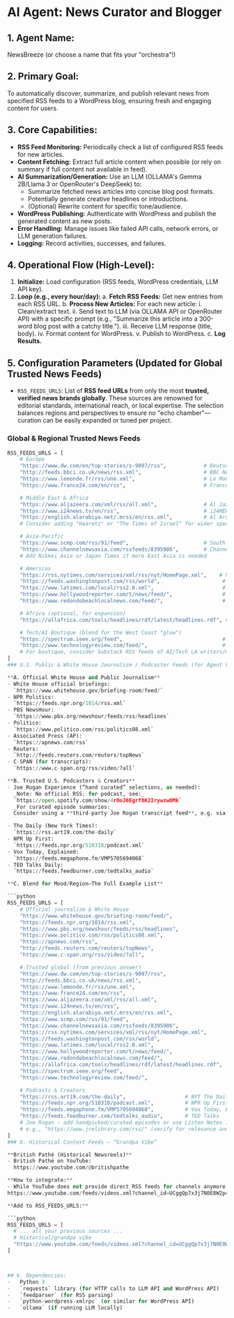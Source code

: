 # AI Agent: News Curator and Blogger

## 1. Agent Name:
NewsBreeze (or choose a name that fits your "orchestra"!)

## 2. Primary Goal:
To automatically discover, summarize, and publish relevant news from specified RSS feeds to a WordPress blog, ensuring fresh and engaging content for users.

## 3. Core Capabilities:
-   **RSS Feed Monitoring:** Periodically check a list of configured RSS feeds for new articles.
-   **Content Fetching:** Extract full article content when possible (or rely on summary if full content not available in feed).
-   **AI Summarization/Generation:** Use an LLM (OLLAMA's Gemma 2B/Llama 3 or OpenRouter's DeepSeek) to:
    -   Summarize fetched news articles into concise blog post formats.
    -   Potentially generate creative headlines or introductions.
    -   (Optional) Rewrite content for specific tone/audience.
-   **WordPress Publishing:** Authenticate with WordPress and publish the generated content as new posts.
-   **Error Handling:** Manage issues like failed API calls, network errors, or LLM generation failures.
-   **Logging:** Record activities, successes, and failures.

## 4. Operational Flow (High-Level):

1.  **Initialize:** Load configuration (RSS feeds, WordPress credentials, LLM API key).
2.  **Loop (e.g., every hour/day):**
    a.  **Fetch RSS Feeds:** Get new entries from each RSS URL.
    b.  **Process New Articles:** For each new article:
        i.   Clean/extract text.
        ii.  Send text to LLM (via OLLAMA API or OpenRouter API) with a specific prompt (e.g., "Summarize this article into a 300-word blog post with a catchy title.").
        iii. Receive LLM response (title, body).
        iv.  Format content for WordPress.
        v.   Publish to WordPress.
    c.  **Log Results.**

## 5. Configuration Parameters (Updated for Global Trusted News Feeds)

- `RSS_FEEDS_URLS`: List of **RSS feed URLs** from only the most **trusted, verified news brands globally**. These sources are renowned for editorial standards, international reach, or local expertise. The selection balances regions and perspectives to ensure no "echo chamber"—curation can be easily expanded or tuned per project.

### Global & Regional Trusted News Feeds

```python
RSS_FEEDS_URLS = [
    # Europe
    "https://www.dw.com/en/top-stories/s-9097/rss",            # Deutsche Welle (Germany)
    "http://feeds.bbci.co.uk/news/rss.xml",                    # BBC News (UK/global)
    "https://www.lemonde.fr/rss/une.xml",                      # Le Monde (France)
    "https://www.france24.com/en/rss",                         # France24 (global, France perspective)

    # Middle East & Africa
    "https://www.aljazeera.com/xml/rss/all.xml",               # Al Jazeera (Qatar/global)
    "https://www.i24news.tv/en/rss",                           # i24NEWS (Tel Aviv/global)
    "https://english.alarabiya.net/.mrss/en/rss.xml",          # Al Arabiya English (UAE/global)
    # Consider adding "Haaretz" or "The Times of Israel" for wider spectrum

    # Asia-Pacific
    "https://www.scmp.com/rss/91/feed",                        # South China Morning Post (Hong Kong)
    "https://www.channelnewsasia.com/rssfeeds/8395986",        # Channel NewsAsia (Singapore/SE Asia)
    # Add Nikkei Asia or Japan Times if more East Asia is needed

    # Americas
    "https://rss.nytimes.com/services/xml/rss/nyt/HomePage.xml",    # New York Times
    "https://feeds.washingtonpost.com/rss/world",                    # Washington Post World
    "https://www.latimes.com/local/rss2.0.xml",                      # LA Times (local + SoCal)
    "https://www.hollywoodreporter.com/t/news/feed/",                # Hollywood Reporter (industry, SoCal)
    "https://www.redondobeachlocalnews.com/feed/",                   # Redondo Beach Local News (hyperlocal, LA boutique)

    # Africa (optional, for expansion)
    "https://allafrica.com/tools/headlines/rdf/latest/headlines.rdf", # AllAfrica News

    # Tech/AI Boutique (blend for the West Coast "glow")
    "https://spectrum.ieee.org/feed",                                # IEEE Spectrum (tech/AI)
    "https://www.technologyreview.com/feed/",                        # MIT Technology Review (US/global)
    # For boutique, consider Substack RSS feeds of AI/Tech LA writers/magazines
]
### U.S. Public & White House Journalism / Podcaster Feeds (for Agent Curation)

**A. Official White House and Public Journalism**
- White House official briefings:  
  `https://www.whitehouse.gov/briefing-room/feed/`
- NPR Politics:  
  `https://feeds.npr.org/1014/rss.xml`
- PBS NewsHour:  
  `https://www.pbs.org/newshour/feeds/rss/headlines`
- Politico:  
  `https://www.politico.com/rss/politics08.xml`
- Associated Press (AP):  
  `https://apnews.com/rss`
- Reuters:  
  `http://feeds.reuters.com/reuters/topNews`
- C-SPAN (for transcripts):  
  `https://www.c-span.org/rss/video/?all`

**B. Trusted U.S. Podcasters & Creators**
- Joe Rogan Experience (“hand curated” selections, as needed):  
  _Note: No official RSS; for podcast, see:_  
  `https://open.spotify.com/show/4rOoJ6Egrf8K2IrywzwOMk`  
  _For curated episode summaries:_  
  Consider using a **third-party Joe Rogan transcript feed**, e.g. via [JRE Library](https://www.jrelibrary.com/rss/) or [Listen Notes](https://www.listennotes.com/c/4d3fe717742d4963a85562e9f84d8c79/rss/), but always verify source and filter for relevance.

- The Daily (New York Times):  
  `https://rss.art19.com/the-daily`
- NPR Up First:  
  `https://feeds.npr.org/510318/podcast.xml`
- Vox Today, Explained:  
  `https://feeds.megaphone.fm/VMP5705694068`
- TED Talks Daily:  
  `https://feeds.feedburner.com/tedtalks_audio`

**C. Blend for Mood/Region—The Full Example List**

```python
RSS_FEEDS_URLS = [
    # Official journalism & White House
    "https://www.whitehouse.gov/briefing-room/feed/",
    "https://feeds.npr.org/1014/rss.xml",
    "https://www.pbs.org/newshour/feeds/rss/headlines",
    "https://www.politico.com/rss/politics08.xml",
    "https://apnews.com/rss",
    "http://feeds.reuters.com/reuters/topNews",
    "https://www.c-span.org/rss/video/?all",

    # Trusted global (from previous answer)
    "https://www.dw.com/en/top-stories/s-9097/rss",
    "http://feeds.bbci.co.uk/news/rss.xml",
    "https://www.lemonde.fr/rss/une.xml",
    "https://www.france24.com/en/rss",
    "https://www.aljazeera.com/xml/rss/all.xml",
    "https://www.i24news.tv/en/rss",
    "https://english.alarabiya.net/.mrss/en/rss.xml",
    "https://www.scmp.com/rss/91/feed",
    "https://www.channelnewsasia.com/rssfeeds/8395986",
    "https://rss.nytimes.com/services/xml/rss/nyt/HomePage.xml",
    "https://feeds.washingtonpost.com/rss/world",
    "https://www.latimes.com/local/rss2.0.xml",
    "https://www.hollywoodreporter.com/t/news/feed/",
    "https://www.redondobeachlocalnews.com/feed/",
    "https://allafrica.com/tools/headlines/rdf/latest/headlines.rdf",
    "https://spectrum.ieee.org/feed",
    "https://www.technologyreview.com/feed/",

    # Podcasts & Creators
    "https://rss.art19.com/the-daily",                   # NYT The Daily
    "https://feeds.npr.org/510318/podcast.xml",          # NPR Up First
    "https://feeds.megaphone.fm/VMP5705694068",          # Vox Today, Explained
    "https://feeds.feedburner.com/tedtalks_audio",       # TED Talks
    # Joe Rogan - add handpicked/curated episodes or use Listen Notes if acceptable
    # e.g., "https://www.jrelibrary.com/rss/" (verify for relevance and reliability)
]
### D. Historical Context Feeds – “Grandpa Vibe”

**British Pathé (Historical Newsreels)**
- British Pathé on YouTube:  
  https://www.youtube.com/@britishpathe

**How to integrate:**
- While YouTube does not provide direct RSS feeds for channels anymore, you *can* use this format to generate a feed:
https://www.youtube.com/feeds/videos.xml?channel_id=UCggQp7x3j7N0E8W2p4kT6dA

**Add to RSS_FEEDS_URLS:**

```python
RSS_FEEDS_URLS = [
  # ... all your previous sources ...
  # Historical/grandpa vibe
  "https://www.youtube.com/feeds/videos.xml?channel_id=UCggQp7x3j7N0E8W2p4kT6dA",  # British Pathé (YouTube historical)
]



## 6. Dependencies:
-   Python 3
-   `requests` library (for HTTP calls to LLM API and WordPress API)
-   `feedparser` (for RSS parsing)
-   `python-wordpress-xmlrpc` (or similar for WordPress API)
-   `ollama` (if running LLM locally)

